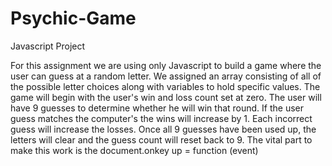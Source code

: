 # Psychic-Game
Javascript Project

For this assignment we are using only Javascript to build a game where the user can guess at a random letter. We assigned an array consisting of all of the possible letter choices along with variables to hold specific values. 
The game will begin with the user's win and loss count set at zero. The user will have 9 guesses to determine whether he will win that round. If the user guess matches the computer's the wins will increase by 1. Each incorrect guess will increase the losses. Once all 9 guesses have been used up, the letters will clear and the guess count will reset back to 9. 
The vital part to make this work is the document.onkey up = function (event) 
